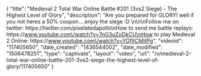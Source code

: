 {
    "title": "Medieval 2 Total War Online Battle #201 (3vs2 Siege) - The Highest Level of Glory",
    "description": "Are you prepared for GLORY! well if you not heres a 50% coupon....enjoy the siege :D \n\n\nFollow me on twitter: https:\/\/twitter.com\/pixelatedapollo\nHow to send me battle replays: https:\/\/www.youtube.com\/watch?v=7nG3uZoDkCU\nHow to play Medieval 2 Online: https:\/\/www.youtube.com\/watch?v=YGfItCMitPg",
    "videoid": "117405650",
    "date_created": "1436544002",
    "date_modified": "1506478251",
    "type": "captivate",
    "layout": "video",
    "url": "\/v\/medieval-2-total-war-online-battle-201-3vs2-siege-the-highest-level-of-glory\/117405650"
}